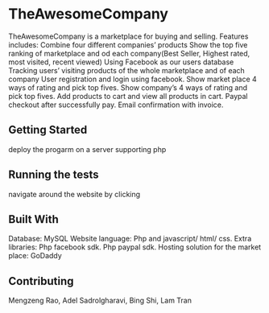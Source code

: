# TheAwesomeCompany

TheAwesomeCompany is a marketplace for buying and selling. Features includes:
Combine four different companies’ products
Show the top five ranking of marketplace and od each company(Best Seller, Highest rated, most visited, recent viewed)
Using Facebook as our users database
Tracking users’ visiting products of the whole marketplace and of each company
User registration and login using facebook. 
Show market place 4 ways of rating and pick top fives. 
Show company’s 4 ways of rating and pick top fives.
Add products to cart and view all products in cart. 
Paypal checkout after successfully pay. 
Email confirmation with invoice.

## Getting Started
deploy the progarm on a server supporting php

## Running the tests
navigate around the website by clicking

## Built With

Database: MySQL 
Website language: Php and javascript/ html/ css. 
Extra libraries: 
Php facebook sdk.
Php paypal sdk.
Hosting solution for the market place: GoDaddy 

## Contributing

Mengzeng Rao, Adel Sadrolgharavi, Bing Shi, Lam Tran


